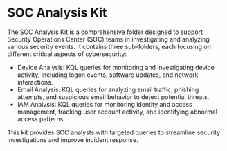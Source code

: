 # SOC Analysis Kit
The SOC Analysis Kit is a comprehensive folder designed to support Security Operations Center (SOC) teams in investigating and analyzing various security events. It contains three sub-folders, each focusing on different critical aspects of cybersecurity:

- Device Analysis: KQL queries for monitoring and investigating device activity, including logon events, software updates, and network interactions.
- Email Analysis: KQL queries for analyzing email traffic, phishing attempts, and suspicious email behavior to detect potential threats.
- IAM Analysis: KQL queries for monitoring identity and access management, tracking user account activity, and identifying abnormal access patterns.

This kit provides SOC analysts with targeted queries to streamline security investigations and improve incident response.